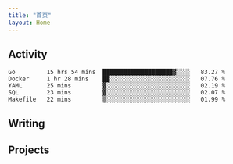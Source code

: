 ```yaml
---
title: "首页"
layout: Home
---
```


## Activity
<!--START_SECTION:waka-->
```text
Go         15 hrs 54 mins  ████████████████████▓░░░░   83.27 % 
Docker     1 hr 28 mins    ██░░░░░░░░░░░░░░░░░░░░░░░   07.76 % 
YAML       25 mins         ▓░░░░░░░░░░░░░░░░░░░░░░░░   02.19 % 
SQL        23 mins         ▓░░░░░░░░░░░░░░░░░░░░░░░░   02.07 % 
Makefile   22 mins         ▒░░░░░░░░░░░░░░░░░░░░░░░░   01.99 % 
```
<!--END_SECTION:waka-->

## Writing
<PindedPosts />

## Projects
<Projects />
